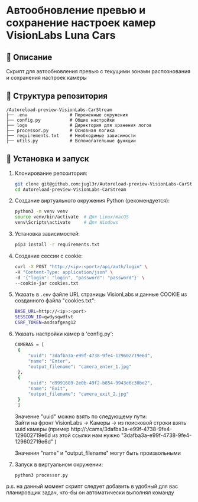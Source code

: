 # Автообновление превью и сохранение настроек камер VisionLabs Luna Cars

## 📌 Описание

Скрипт для автообновления превью с текущими зонами распознования и сохранения настроек камеры

## 📂 Структура репозитория

```plaintext
/Autoreload-preview-VisionLabs-CarStream
├── .env                # Переменные окружения
├── config.py           # Общие настройки
├── logs                # Директория для хранения логов
├── processor.py        # Основная логика
├── requirements.txt    # Необходимые зависимости
├── utils.py            # Вспомогательные функции
```

## 🚀 Установка и запуск

1. Клонирование репозитория:
   ```bash
   git clone git@github.com:jugl3r/Autoreload-preview-VisionLabs-CarStream.git
   cd Autoreload-preview-VisionLabs-CarStream
   ```
2. Создание виртуального окружения Python (рекомендуется):
   ```bash
   python3 -m venv venv
   source venv/bin/activate  # Для Linux/macOS
   venv\Scripts\activate     # Для Windows
   ```
3. Установка зависимостей:
   ```bash
   pip3 install -r requirements.txt
   ```
4. Создание сессии с cookie:
   ```bash
   curl -X POST "http://<ip>:<port>/api/auth/login" \
   -H "Content-Type: application/json" \
   -d '{"login": "login", "password": "password"}' \
   --cookie-jar cookies.txt
   ```
5. Указать в `.env` файле URL страницы  VisionLabs и данные COOKIE из созданного файла "cookies.txt":
   ```bash
   BASE_URL=http://<ip>:<port>
   SESSION_ID=qwdysqwdtvt
   CSRF_TOKEN=asdsafgeag12
   ```

6. Указать настройки камер в 'config.py':
   ```bash
   CAMERAS = [
    {
        "uuid": "3dafba3a-e99f-4738-9fe4-129602719e6d",
        "name": "Enter",
        "output_filename": "camera_enter_1.jpg"
    },
    {
        "uuid": "d9991689-2e0b-49f2-b854-9943e6c30be2",
        "name": "Exit",
        "output_filename": "camera_exit_2.jpg"
    }
    ]
    ```
   Значение "uuid" можно взять по следующему пути:  
Зайти на фронт VisionLabs -> Камеры -> из поисковой строки взять uuid камеры 
(пример http://<ip>:<port>/cams/3dafba3a-e99f-4738-9fe4-129602719e6d из этой ссылки нам нужно "3dafba3a-e99f-4738-9fe4-129602719e6d" )

   Значения "name" и "output_filename" могут быть произвольными

6. Запуск в виртуальном окружении:
   ```bash
   python3 processor.py
   ```
p.s. на данный момент скрипт следует добавить в удобный для вас планировщик задач, что-бы он автоматически выполнял команду

